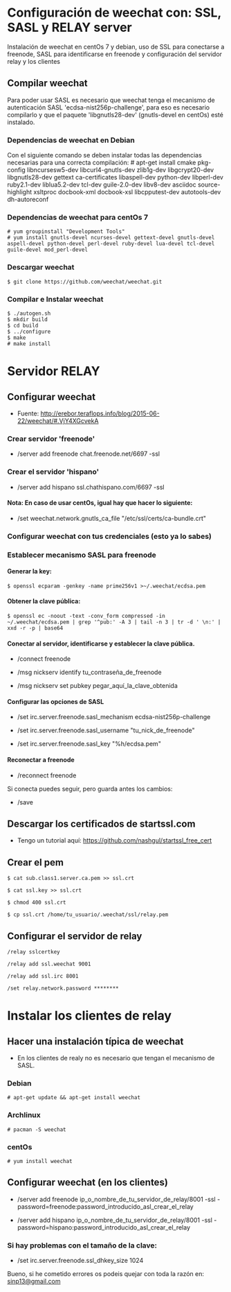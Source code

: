 # Configuración de weechat con: SSL, SASL y RELAY server

Instalación de weechat en centOs 7 y debian, uso de SSL para conectarse a freenode, SASL para identificarse en freenode y configuración del servidor relay y los clientes

## Compilar weechat

Para poder usar SASL es necesario que weechat tenga el mecanismo de autenticación SASL 'ecdsa-nist256p-challenge', para eso es necesario compilarlo y que el paquete 'libgnutls28-dev' (gnutls-devel en centOs) esté instalado.

### Dependencias de weechat en Debian

Con el siguiente comando se deben instalar todas las dependencias necesarias para una correcta compilación:
    # apt-get install cmake pkg-config libncursesw5-dev libcurl4-gnutls-dev zlib1g-dev libgcrypt20-dev libgnutls28-dev gettext ca-certificates libaspell-dev python-dev libperl-dev ruby2.1-dev liblua5.2-dev tcl-dev guile-2.0-dev libv8-dev asciidoc source-highlight xsltproc docbook-xml docbook-xsl libcpputest-dev autotools-dev dh-autoreconf

### Dependencias de weechat para centOs 7
    # yum groupinstall "Development Tools"
    # yum install gnutls-devel ncurses-devel gettext-devel gnutls-devel aspell-devel python-devel perl-devel ruby-devel lua-devel tcl-devel guile-devel mod_perl-devel

### Descargar weechat

    $ git clone https://github.com/weechat/weechat.git

### Compilar e Instalar weechat

    $ ./autogen.sh
    $ mkdir build
    $ cd build
    $ ../configure
    $ make
    # make install

# Servidor RELAY

## Configurar weechat

- Fuente: http://erebor.teraflops.info/blog/2015-06-22/weechat/#.VjY4XGcvekA

### Crear servidor 'freenode'

- /server add freenode chat.freenode.net/6697 -ssl

### Crear el servidor 'hispano'

- /server add hispano ssl.chathispano.com/6697 -ssl

#### Nota: En caso de usar centOs, igual hay que hacer lo siguiente:

- /set weechat.network.gnutls_ca_file "/etc/ssl/certs/ca-bundle.crt"

### Configurar weechat con tus credenciales (esto ya lo sabes)

### Establecer mecanismo SASL para freenode

#### Generar la key:

    $ openssl ecparam -genkey -name prime256v1 >~/.weechat/ecdsa.pem

#### Obtener la clave pública:

    $ openssl ec -noout -text -conv_form compressed -in ~/.weechat/ecdsa.pem | grep '^pub:' -A 3 | tail -n 3 | tr -d ' \n:' | xxd -r -p | base64

#### Conectar al servidor, identificarse y establecer la clave pública.

- /connect freenode

- /msg nickserv identify tu_contraseña_de_freenode

- /msg nickserv set pubkey pegar_aquí_la_clave_obtenida

#### Configurar las opciones de SASL

- /set irc.server.freenode.sasl_mechanism ecdsa-nist256p-challenge

- /set irc.server.freenode.sasl_username "tu_nick_de_freenode"

- /set irc.server.freenode.sasl_key "%h/ecdsa.pem"

#### Reconectar a freenode

- /reconnect freenode

Si conecta puedes seguir, pero guarda antes los cambios:

- /save

## Descargar los certificados de startssl.com 

- Tengo un tutorial aquí: https://github.com/nashgul/startssl_free_cert

## Crear el pem

    $ cat sub.class1.server.ca.pem >> ssl.crt

    $ cat ssl.key >> ssl.crt

    $ chmod 400 ssl.crt
    
    $ cp ssl.crt /home/tu_usuario/.weechat/ssl/relay.pem

## Configurar el servidor de relay
    
    /relay sslcertkey
    
    /relay add ssl.weechat 9001
    
    /relay add ssl.irc 8001
    
    /set relay.network.password ********

# Instalar los clientes de relay

## Hacer una instalación típica de weechat

- En los clientes de realy no es necesario que tengan el mecanismo de SASL.

### Debian

    # apt-get update && apt-get install weechat

### Archlinux

    # pacman -S weechat

### centOs

    # yum install weechat

## Configurar weechat (en los clientes)

- /server add freenode ip_o_nombre_de_tu_servidor_de_relay/8001 -ssl -password=freenode:password_introducido_asl_crear_el_relay

- /server add hispano ip_o_nombre_de_tu_servidor_de_relay/8001 -ssl -password=hispano:password_introducido_asl_crear_el_relay

### Si hay problemas con el tamaño de la clave:

- /set irc.server.freenode.ssl_dhkey_size 1024

Bueno, si he cometido errores os podeis quejar con toda la razón en: sinp13@gmail.com 
